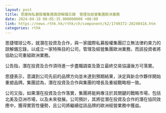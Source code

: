 ```yaml
---
layout: post
title: 思捷與私募股權集團簽諒解備忘錄　管理及經營集團歐洲業務
date: 2024-04-18 08:05:35.000000000 +08:00
link: https://news.rthk.hk/rthk/ch/component/k2/1749372-20240418.htm
categories: rthk
---
```


思捷環球公布，就潛在投資及合作，與一家國際私募股權集團訂立無法律約束力的諒解備忘錄，以成立一家特殊目的公司，管理及經營集團歐洲業務，而該投資者將協助公司重組歐洲業務。

公告指，潛在投資及合作須待進一步盡職調查及簽立最終交易協議後方可落實。

思捷表示，意識到公司先前的品牌方向並未達到預期結果，決定與新合作夥伴開始重塑品牌。集團認為，潛在投資及合作與集團的增長及重組戰略相一致。

公司又指，如果潛在投資及合作落實，集團將能夠專注於其關鍵的戰略市場，包括北美及亞洲市場，以及未來發展。公司預計，其將從潛在投資及合作的潛在協同效應中，獲得實質性優勢，且公司將繼續從該品牌的歐洲經營業務中獲益。
